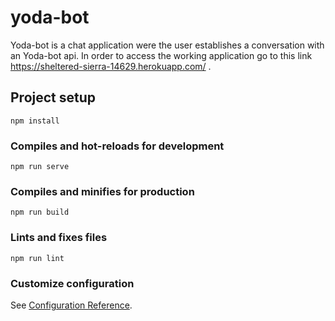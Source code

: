 # yoda-bot

Yoda-bot is a chat application were the user establishes a conversation with an Yoda-bot api.
In order to access the working application go to this link https://sheltered-sierra-14629.herokuapp.com/ .

## Project setup
```
npm install
```

### Compiles and hot-reloads for development
```
npm run serve
```

### Compiles and minifies for production
```
npm run build
```

### Lints and fixes files
```
npm run lint
```

### Customize configuration
See [Configuration Reference](https://cli.vuejs.org/config/).
